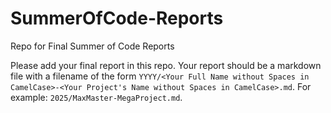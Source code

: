# SummerOfCode-Reports
Repo for Final Summer of Code Reports

Please add your final report in this repo. Your report should be a markdown file with a filename of the form `YYYY/<Your Full Name without Spaces in CamelCase>-<Your Project's Name without Spaces in CamelCase>.md`. For example: `2025/MaxMaster-MegaProject.md`.
